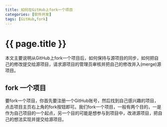 ```yaml
---
title: 如何在GitHub上fork一个项目
categories: [软件开发]
tags: [GitHub,fork]
---
```

# {{ page.title }}

本文主要说明从GitHub上fork一个项目后，如何保持与源项目的同步，如何把自己的修改提交给源项目，请求源项目的管理员审核并把自己的修改并入(merge)源项目。
## fork 一个项目
要fork一个项目，你首先要注册一个GitHub账号，然后找到自己感兴趣的项目，点击项目主页右上角的fork按钮即可。我们fork一个项目，一般有两个目的，一是作为自己项目的一个起点，另一个目的可能是想参与到项目中，改进源项目，把自己的想法实现并提交给源项目。

